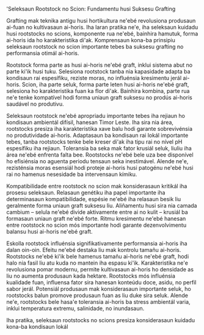 'Seleksaun Rootstock no Scion: Fundamentu husi Suksesu Grafting

Grafting mak teknika antigu husi hortikultura ne'ebé revolusiona produsaun ai-fuan no kultivasaun ai-horis. Iha laran pratika ne'e, iha seleksaun kuidadu husi rootstocks no scions, komponente rua ne'ebé, bainhira hamutuk, forma ai-horis ida ho karakteristika di'ak. Komprensaun kona-ba prinsipiu seleksaun rootstock no scion importante tebes ba suksesu grafting no performansia otimál ai-horis.

Rootstock forma parte as husi ai-horis ne'ebé graft, inklui sistema abut no parte ki'ik husi tuku. Selesiona rootstock tanba nia kapasidade adapta ba kondisaun rai espesífiku, reziste moras, no influénsia kresimentu jerál ai-horis. Scion, iha parte seluk, forma parte leten husi ai-horis ne'ebé graft, selesiona ho karakteristika fuan ka flor di'ak. Bainhira kombina, parte rua ne'e tenke kompatível hodi forma uniaun graft suksesu no prodús ai-horis saudável no produtivu.

Seleksaun rootstock ne'ebé apropriadu importante tebes iha rejiaun ho kondisaun ambientál difísil, hanesan Timor Leste. Iha sira nia área, rootstocks presiza iha karakteristika xave balu hodi garante sobrevivénsia no produtividade ai-horis. Adaptasaun ba kondisaun rai lokál importante tebes, tanba rootstocks tenke bele kreser di'ak iha tipu rai no nível pH espesífiku iha rejiaun. Toleransia ba seka mak fator krusiál seluk, liuliu iha área ne'ebé enfrenta falta bee. Rootstocks ne'ebé bele uza bee disponível ho efisiénsia no aguenta periodu tensaun seka inestimável. Alende ne'e, rezisténsia moras esensiál hodi proteje ai-horis husi patogénu ne'ebé husi rai no hamenus nesesidade ba intervensaun kímiku.

Kompatibilidade entre rootstock no scion mak konsiderasaun kritikál iha prosesu seleksaun. Relasaun genétiku iha papel importante iha determinasaun kompatibilidade, espésie ne'ebé iha relasaun besik liu geralmente forma uniaun graft suksesu liu. Aliñamentu husi sira nia camada cambium – selula ne'ebé divide aktivamente entre ai no kulit – krusiál ba formasaun uniaun graft ne'ebé forte. Ritmu kresimentu ne'ebé hanesan entre rootstock no scion mós importante hodi garante dezenvolvimentu balansu husi ai-horis ne'ebé graft.

Eskolla rootstock influénsia signifikativamente performansia ai-horis iha dalan oin-oin. Efeitu ne'ebé destaka liu mak kontrolu tamañu ai-horis. Rootstocks ne'ebé ki'ik bele hamenus tamañu ai-horis ne'ebé graft, hodi halo nia fasil liu atu kuda no mantein iha espasu ki'ik. Karakteristika ne'e revolusiona pomar modernu, permite kultivasaun ai-horis ho densidade as liu no aumenta produsaun kada hektare. Rootstocks mós influénsia kualidade fuan, influensa fator sira hanesan konteúdu doce, asidu, no perfil sabor jerál. Potensiál produsaun mak konsiderasaun importante seluk, ho rootstocks balun promove produsaun fuan as liu duke sira seluk. Alende ne'e, rootstocks bele hasa'e toleransia ai-horis ba stress ambientál varia, inklui temperatura extremu, salinidade, no inundasaun.

Iha pratika, seleksaun rootstocks no scions presiza konsiderasaun kuidadu kona-ba kondisaun lokál